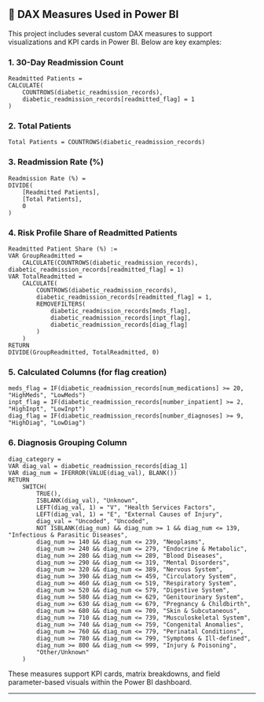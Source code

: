 ## 🧮 DAX Measures Used in Power BI

This project includes several custom DAX measures to support visualizations and KPI cards in Power BI. Below are key examples:

### 1. **30-Day Readmission Count**
```dax
Readmitted Patients =
CALCULATE(
    COUNTROWS(diabetic_readmission_records),
    diabetic_readmission_records[readmitted_flag] = 1
)
```

### 2. **Total Patients**
```dax
Total Patients = COUNTROWS(diabetic_readmission_records)
```

### 3. **Readmission Rate (%)**
```dax
Readmission Rate (%) =
DIVIDE(
    [Readmitted Patients],
    [Total Patients],
    0
)
```

### 4. **Risk Profile Share of Readmitted Patients**
```dax
Readmitted Patient Share (%) :=
VAR GroupReadmitted =
    CALCULATE(COUNTROWS(diabetic_readmission_records), diabetic_readmission_records[readmitted_flag] = 1)
VAR TotalReadmitted =
    CALCULATE(
        COUNTROWS(diabetic_readmission_records),
        diabetic_readmission_records[readmitted_flag] = 1,
        REMOVEFILTERS(
            diabetic_readmission_records[meds_flag],
            diabetic_readmission_records[inpt_flag],
            diabetic_readmission_records[diag_flag]
        )
    )
RETURN
DIVIDE(GroupReadmitted, TotalReadmitted, 0)
```

### 5. **Calculated Columns (for flag creation)**
```dax
meds_flag = IF(diabetic_readmission_records[num_medications] >= 20, "HighMeds", "LowMeds")
inpt_flag = IF(diabetic_readmission_records[number_inpatient] >= 2, "HighInpt", "LowInpt")
diag_flag = IF(diabetic_readmission_records[number_diagnoses] >= 9, "HighDiag", "LowDiag")
```

### 6. **Diagnosis Grouping Column**
```dax
diag_category = 
VAR diag_val = diabetic_readmission_records[diag_1]
VAR diag_num = IFERROR(VALUE(diag_val), BLANK())
RETURN
    SWITCH(
        TRUE(),
        ISBLANK(diag_val), "Unknown",
        LEFT(diag_val, 1) = "V", "Health Services Factors",
        LEFT(diag_val, 1) = "E", "External Causes of Injury",
        diag_val = "Uncoded", "Uncoded",
        NOT ISBLANK(diag_num) && diag_num >= 1 && diag_num <= 139, "Infectious & Parasitic Diseases",
        diag_num >= 140 && diag_num <= 239, "Neoplasms",
        diag_num >= 240 && diag_num <= 279, "Endocrine & Metabolic",
        diag_num >= 280 && diag_num <= 289, "Blood Diseases",
        diag_num >= 290 && diag_num <= 319, "Mental Disorders",
        diag_num >= 320 && diag_num <= 389, "Nervous System",
        diag_num >= 390 && diag_num <= 459, "Circulatory System",
        diag_num >= 460 && diag_num <= 519, "Respiratory System",
        diag_num >= 520 && diag_num <= 579, "Digestive System",
        diag_num >= 580 && diag_num <= 629, "Genitourinary System",
        diag_num >= 630 && diag_num <= 679, "Pregnancy & Childbirth",
        diag_num >= 680 && diag_num <= 709, "Skin & Subcutaneous",
        diag_num >= 710 && diag_num <= 739, "Musculoskeletal System",
        diag_num >= 740 && diag_num <= 759, "Congenital Anomalies",
        diag_num >= 760 && diag_num <= 779, "Perinatal Conditions",
        diag_num >= 780 && diag_num <= 799, "Symptoms & Ill-defined",
        diag_num >= 800 && diag_num <= 999, "Injury & Poisoning",
        "Other/Unknown"
    )
```

These measures support KPI cards, matrix breakdowns, and field parameter-based visuals within the Power BI dashboard.

---
